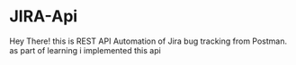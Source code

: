 # JIRA-Api
 Hey There! this is REST API Automation of Jira bug tracking from Postman. as part of learning i implemented this api
